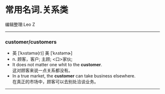 常用名词.关系类
===============
编辑整理:Leo Z
***
###  customer/customers
* 英 [ˈkʌstəmə(r)]   美 [ˈkʌstəmɚ]
* n.  顾客，客户; 主顾; <口>家伙;
* It does not matter one whit to the **customer**.  
这对顾客来说一点关系都没有。
* In a true market, the **customer** can take business elsewhere.  
在真正的市场中，顾客可以去别处洽谈业务。
***
###
